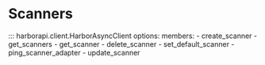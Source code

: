 # Scanners

::: harborapi.client.HarborAsyncClient
    options:
        members:
        - create_scanner
        - get_scanners
        - get_scanner
        - delete_scanner
        - set_default_scanner
        - ping_scanner_adapter
        - update_scanner

